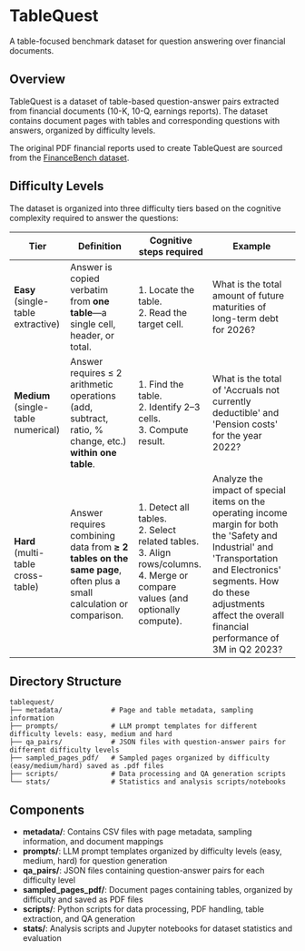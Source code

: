 # TableQuest

A table-focused benchmark dataset for question answering over financial documents.

## Overview

TableQuest is a dataset of table-based question-answer pairs extracted from financial documents (10-K, 10-Q, earnings reports). The dataset contains document pages with tables and corresponding questions with answers, organized by difficulty levels.

The original PDF financial reports used to create TableQuest are sourced from the [FinanceBench dataset](https://github.com/patronus-ai/financebench).

## Difficulty Levels

The dataset is organized into three difficulty tiers based on the cognitive complexity required to answer the questions:

| Tier | Definition | Cognitive steps required | Example |
|------|------------|--------------------------|---------|
| **Easy** (single-table extractive) | Answer is copied verbatim from **one table**—a single cell, header, or total. | 1. Locate the table.<br>2. Read the target cell. | What is the total amount of future maturities of long-term debt for 2026? |
| **Medium** (single-table numerical) | Answer requires ≤ 2 arithmetic operations (add, subtract, ratio, % change, etc.) **within one table**. | 1. Find the table.<br>2. Identify 2–3 cells.<br>3. Compute result. | What is the total of 'Accruals not currently deductible' and 'Pension costs' for the year 2022? |
| **Hard** (multi-table cross-table) | Answer requires combining data from **≥ 2 tables on the same page**, often plus a small calculation or comparison. | 1. Detect all tables.<br>2. Select related tables.<br>3. Align rows/columns.<br>4. Merge or compare values (and optionally compute). | Analyze the impact of special items on the operating income margin for both the 'Safety and Industrial' and 'Transportation and Electronics' segments. How do these adjustments affect the overall financial performance of 3M in Q2 2023? |

## Directory Structure

```
tablequest/
├── metadata/            # Page and table metadata, sampling information
├── prompts/             # LLM prompt templates for different difficulty levels: easy, medium and hard
├── qa_pairs/            # JSON files with question-answer pairs for different difficulty levels
├── sampled_pages_pdf/   # Sampled pages organized by difficulty (easy/medium/hard) saved as .pdf files
├── scripts/             # Data processing and QA generation scripts
└── stats/               # Statistics and analysis scripts/notebooks
```

## Components

- **metadata/**: Contains CSV files with page metadata, sampling information, and document mappings
- **prompts/**: LLM prompt templates organized by difficulty levels (easy, medium, hard) for question generation
- **qa_pairs/**: JSON files containing question-answer pairs for each difficulty level
- **sampled_pages_pdf/**: Document pages containing tables, organized by difficulty and saved as PDF files
- **scripts/**: Python scripts for data processing, PDF handling, table extraction, and QA generation
- **stats/**: Analysis scripts and Jupyter notebooks for dataset statistics and evaluation
